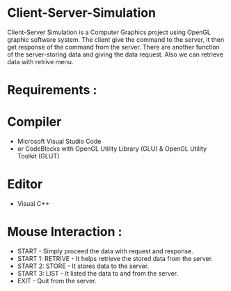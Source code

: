 # Client-Server-Simulation
 Client-Server Simulation is a Computer Graphics project using OpenGL graphic software system.
 The client give the command to the server, it then get response of the command from the server. There are another function of the server-storing data and giving the data request. Also we can retrieve data with retrive menu.
# Requirements :
# Compiler
* Microsoft Visual Studio Code
* or CodeBlocks with OpenGL Utility Library (GLU) & OpenGL Utility Toolkit (GLUT)
# Editor
* Visual C++
# Mouse Interaction :
* START - Simply proceed the data with request and response.
* START 1: RETRIVE - It helps retrieve the stored data from the server.
* START 2: STORE - It stores data to the server.
* START 3: LIST - It listed the data to and from the server.
* EXIT - Quit from the server.
